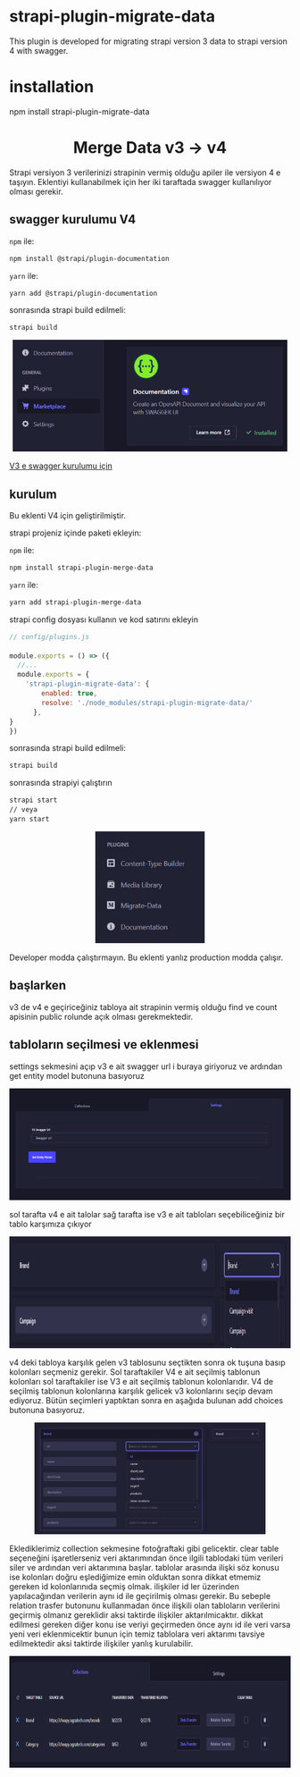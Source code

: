 # strapi-plugin-migrate-data
This plugin is developed for migrating strapi version 3 data to strapi version 4 with swagger.

# installation
npm install strapi-plugin-migrate-data

<h1 align="center">Merge Data v3 → v4</h1>

Strapi versiyon 3 verilerinizi strapinin vermiş olduğu apiler ile versiyon 4 e taşıyın. Eklentiyi kullanabilmek için her iki taraftada swagger kullanılıyor olması gerekir.

## swagger kurulumu V4

`npm` ile:
```bash
npm install @strapi/plugin-documentation
```

`yarn` ile:
```bash
yarn add @strapi/plugin-documentation
```

sonrasında strapi build edilmeli:
```bash
strapi build
```
<p align="center">
  <img src="https://github.com/OgzaTech/strapi-plugin-migratedata/blob/main/assets/swagger_installed.png" alt="Meilisearch-Strapi"  height="200" />
</p>

[V3 e swagger kurulumu için](https://docs-v3.strapi.io/developer-docs/latest/development/plugins/documentation.html)

## kurulum

Bu eklenti V4 için geliştirilmiştir.

strapi projeniz içinde paketi ekleyin:

`npm` ile:
```bash
npm install strapi-plugin-merge-data
```

`yarn` ile:
```bash
yarn add strapi-plugin-merge-data
```

strapi config dosyası kullanın ve kod satırını ekleyin

```js
// config/plugins.js

module.exports = () => ({
  //...
  module.exports = {
    'strapi-plugin-migrate-data': {
        enabled: true,
        resolve: './node_modules/strapi-plugin-migrate-data/'
      },
}
})
```

sonrasında strapi build edilmeli:
```bash
strapi build
```

sonrasında strapiyi çalıştırın
```bash
strapi start
// veya
yarn start
```

<p align="center">
  <img src="https://raw.githubusercontent.com/OgzaTech/strapi-plugin-migratedata/main/assets/installed_migrate_data.png" alt="Meilisearch-Strapi"  height="200" />
</p>

Developer modda çalıştırmayın. Bu eklenti yanlız production modda çalışır.
## başlarken

v3 de v4 e geçiriceğiniz tabloya ait strapinin vermiş olduğu find ve count apisinin public rolunde açık olması gerekmektedir. 

## tabloların seçilmesi ve eklenmesi

settings sekmesini açıp v3 e ait swagger url i buraya giriyoruz ve ardından get entity model butonuna basıyoruz

<p align="center">
  <img src="https://raw.githubusercontent.com/OgzaTech/strapi-plugin-migratedata/main/assets/settings.png" alt="Meilisearch-Strapi"  height="200" />
</p>

sol tarafta v4 e ait talolar sağ tarafta ise v3 e ait tabloları seçebiliceğiniz bir tablo karşımıza çıkıyor

<p align="center">
  <img src="https://raw.githubusercontent.com/OgzaTech/strapi-plugin-migratedata/main/assets/settings_table.png" alt="Meilisearch-Strapi"  height="200" />
</p>

v4 deki tabloya karşılık gelen v3 tablosunu seçtikten sonra ok tuşuna basıp kolonları seçmeniz gerekir. Sol taraftakiler V4 e ait seçilmiş tablonun kolonları sol taraftakiler ise V3 e ait seçilmiş tablonun kolonlarıdır. V4 de seçilmiş tablonun kolonlarına karşılık gelicek v3 kolonlarını seçip devam ediyoruz. Bütün seçimleri yaptıktan sonra en aşağıda bulunan add choices butonuna basıyoruz.

<p align="center">
  <img src="https://raw.githubusercontent.com/OgzaTech/strapi-plugin-migratedata/main/assets/settings_select_column.png" alt="Meilisearch-Strapi"  height="200" />
</p>

Eklediklerimiz collection sekmesine fotoğraftaki gibi gelicektir. clear table seçeneğini işaretlerseniz veri aktarımından önce ilgili tablodaki tüm verileri siler ve ardından veri aktarımına başlar. tablolar arasında ilişki söz konusu ise kolonları doğru eşlediğimize emin olduktan sonra dikkat etmemiz gereken id kolonlarınıda seçmiş olmak. ilişkiler id ler üzerinden yapılacağından verilerin aynı id ile geçirilmiş olması gerekir. Bu sebeple relation trasfer butonunu kullanmadan önce ilişkili olan tabloların verilerini geçirmiş olmanız gereklidir aksi taktirde ilişkiler aktarılmicaktır. dikkat edilmesi gereken diğer konu ise veriyi geçirmeden önce aynı id ile veri varsa yeni veri eklenmicektir bunun için temiz tablolara veri aktarımı tavsiye edilmektedir aksi taktirde ilişkiler yanlış kurulabilir.

<p align="center">
  <img src="https://raw.githubusercontent.com/OgzaTech/strapi-plugin-migratedata/main/assets/collection.png" alt="Meilisearch-Strapi"  height="200" />
</p>